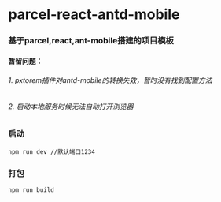 # parcel-react-antd-mobile
### 基于parcel,react,ant-mobile搭建的项目模板
#### 暂留问题：
###### 1. pxtorem插件对antd-mobile的转换失效，暂时没有找到配置方法
###### 2. 启动本地服务时候无法自动打开浏览器
### 启动
```#Bash
npm run dev //默认端口1234
```
### 打包
```#Bash
npm run build
```